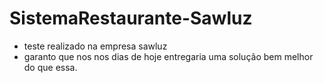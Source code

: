 # SistemaRestaurante-Sawluz
* teste realizado na empresa sawluz
* garanto que nos nos dias de hoje entregaria uma solução bem melhor do que essa.
